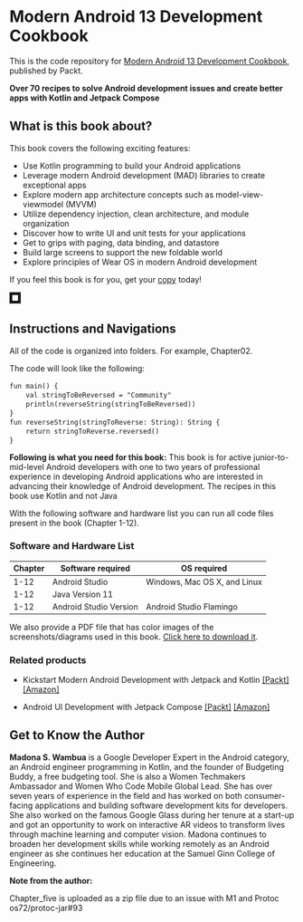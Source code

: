 # Modern Android 13 Development Cookbook

<a href="https://www.packtpub.com/product/modern-android-13-development-cookbook/9781803235578?utm_source=github&utm_medium=repository&utm_campaign=9781803235851"><img src="https://content.packt.com/B18827/cover_image_small.jpg" alt="" height="256px" align="right"></a>

This is the code repository for [Modern Android 13 Development Cookbook](https://www.packtpub.com/product/modern-android-13-development-cookbook/9781803235578?utm_source=github&utm_medium=repository&utm_campaign=9781803235851), published by Packt.

**Over 70 recipes to solve Android development issues and create better apps with Kotlin and Jetpack Compose**

## What is this book about?

This book covers the following exciting features:
* Use Kotlin programming to build your Android applications
* Leverage modern Android development (MAD) libraries to create exceptional apps
* Explore modern app architecture concepts such as model-view-viewmodel (MVVM)
* Utilize dependency injection, clean architecture, and module organization
* Discover how to write UI and unit tests for your applications
* Get to grips with paging, data binding, and datastore
* Build large screens to support the new foldable world
* Explore principles of Wear OS in modern Android development

If you feel this book is for you, get your [copy](https://www.amazon.com/dp/B0B9YN7M41) today!

<a href="https://www.packtpub.com/?utm_source=github&utm_medium=banner&utm_campaign=GitHubBanner"><img src="https://raw.githubusercontent.com/PacktPublishing/GitHub/master/GitHub.png" 
alt="https://www.packtpub.com/" border="5" /></a>

## Instructions and Navigations
All of the code is organized into folders. For example, Chapter02.

The code will look like the following:
```
fun main() {
    val stringToBeReversed = "Community"
    println(reverseString(stringToBeReversed))
}
fun reverseString(stringToReverse: String): String {
    return stringToReverse.reversed()
}
```

**Following is what you need for this book:**
This book is for active junior-to-mid-level Android developers with one to two years of professional experience in developing Android applications who are interested in advancing their knowledge of Android development. The recipes in this book use Kotlin and not Java

With the following software and hardware list you can run all code files present in the book (Chapter 1-12).
### Software and Hardware List
| Chapter | Software required | OS required |
| -------- | ------------------------------------ | ----------------------------------- |
| 1-12 | Android Studio | Windows, Mac OS X, and Linux |
| 1-12 | Java Version 11 |  |
| 1-12 | Android Studio Version | Android Studio Flamingo | 2022.2.1 Patch 1 |

We also provide a PDF file that has color images of the screenshots/diagrams used in this book. [Click here to download it](https://packt.link/HlgRf).

### Related products
* Kickstart Modern Android Development with Jetpack and Kotlin [[Packt]](https://www.packtpub.com/product/kickstart-modern-android-development-with-jetpack-and-kotlin/9781801811071?utm_source=github&utm_medium=repository&utm_campaign=9781801811071) [[Amazon]](https://www.amazon.com/dp/1801811075)

* Android UI Development with Jetpack Compose [[Packt]](https://www.packtpub.com/product/android-ui-development-with-jetpack-compose/9781801812160?utm_source=github&utm_medium=repository&utm_campaign=9781801812160) [[Amazon]](https://www.amazon.com/dp/1801812160)

## Get to Know the Author
**Madona S. Wambua** is a Google Developer Expert in the Android category, an Android engineer programming in Kotlin, and the founder of Budgeting Buddy, a free budgeting tool. She is also a Women Techmakers Ambassador and Women Who Code Mobile Global Lead. She has over seven years of experience in the field and has worked on both consumer-facing applications and building software development kits for developers. She also worked on the famous Google Glass during her tenure at a start-up and got an opportunity to work on interactive AR videos to transform lives through machine learning and computer vision. Madona continues to broaden her development skills while working remotely as an Android engineer as she continues her education at the Samuel Ginn College of Engineering.

**Note from the author:**

Chapter_five is uploaded as a zip file due to an issue with M1 and Protoc os72/protoc-jar#93
